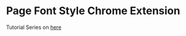 # Page Font Style Chrome Extension

Tutorial Series on [here](https://www.youtube.com/playlist?list=PLC3y8-rFHvwg2-q6Kvw3Tl_4xhxtIaNlY)